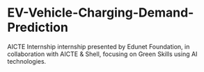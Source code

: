 # EV-Vehicle-Charging-Demand-Prediction
AICTE Internship
internship presented by Edunet Foundation, in
collaboration with AICTE & Shell, focusing on Green Skills using AI technologies.
